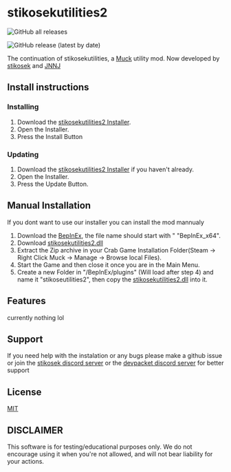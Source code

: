 # stikosekutilities2


![GitHub all releases](https://img.shields.io/github/downloads/Dev-Packet/stikosekutilities2/total?color=%23FF8C00&style=flat-square) 

![GitHub release (latest by date)](https://img.shields.io/github/v/release/Dev-Packet/stikosekutilities2?style=flat-square)

The continuation of stikosekutilities, a [Muck](https://store.steampowered.com/app/1625450/Muck/) utility mod.
Now developed by [stikosek](https://www.github.com/stikosek) and [JNNJ](https://www.github.com/CodeName-Anti)



## Install instructions
### Installing
 1. Download the [stikosekutilities2 Installer](https://github.com/Dev-Packet/stikosekutilities2-installer/releases/latest/download/stikosekutilities2_Installer.exe).
 2. Open the Installer.
 3. Press the Install Button

### Updating
1. Download the [stikosekutilities2 Installer](https://github.com/Dev-Packet/stikosekutilities2-installer/releases/latest/download/stikosekutilities2_Installer.exe) if you haven't already.
 2. Open the Installer.
 3. Press the Update Button.


## Manual Installation
If you dont want to use our installer you can install the mod mannualy

 1. Download the [BepInEx](https://github.com/BepInEx/BepInEx/releases), the file name should start with " "BepInEx_x64".
 2. Download [stikosekutilities2.dll](https://github.com/Dev-Packet/stikosekutilities2/releases/latest/download/stikosekutilities2.dll)
 3. Extract the Zip archive in your Crab Game Installation Folder(Steam -> Right Click Muck -> Manage -> Browse local Files).
 4. Start the Game and then close it once you are in the Main Menu.
 5. Create a new Folder in "/BepInEx/plugins" (Will load after step 4) and name it "stikoseutilities2", then copy the [stikosekutilities2.dll](https://github.com/Dev-Packet/stikosekutilities2/releases/latest/download/stikosekutilities2.dll) into it.

## Features
   currently nothing lol

## Support
If you need help with the instalation or any bugs please make a github issue or join the [stikosek discord server](https://discord.gg/dzXxU7jwGt) or the [devpacket discord server](https://discord.gg/dzXxU7jwGt) for better support 

## License
[MIT](https://opensource.org/licenses/MIT)

## DISCLAIMER
This software is for testing/educational purposes only. We do not encourage using it when you're not allowed, and will not bear liability for your actions.


